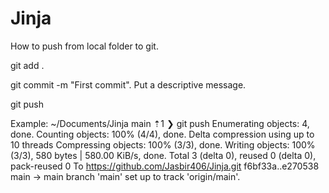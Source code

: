 # Jinja

How to push from local folder to git.

git add .


git commit -m "First commit". Put a descriptive message.


git push

Example:
~/Documents/Jinja main ⇡1 ❯ git push
Enumerating objects: 4, done.
Counting objects: 100% (4/4), done.
Delta compression using up to 10 threads
Compressing objects: 100% (3/3), done.
Writing objects: 100% (3/3), 580 bytes | 580.00 KiB/s, done.
Total 3 (delta 0), reused 0 (delta 0), pack-reused 0
To https://github.com/Jasbir406/Jinja.git
   f6bf33a..e270538  main -> main
branch 'main' set up to track 'origin/main'.
